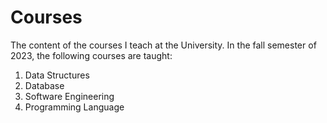 # Courses
The content of the courses I teach at the University.
In the fall semester of 2023, the following courses are taught:
1. Data Structures
1. Database
1. Software Engineering
1. Programming Language
